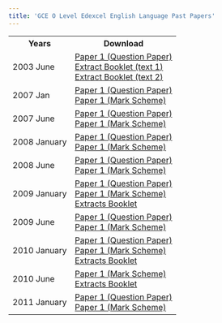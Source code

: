 ```yaml
---
title: 'GCE O Level Edexcel English Language Past Papers'
---
```


<table class="table table-pastpapers">
  <tbody>
  <tr>
    <th>Years</th>
    <th>Download</th>
  </tr>
  <tr>
    <td>2003 June</td>
    <td>
          <a href="https://www.dropbox.com/s/4rhz250y3mw6dbt/EngLanguage7171_May03_pastpaper.pdf?dl=1">Paper 1 (Question Paper)</a><br/>
          <a href="https://www.dropbox.com/s/jeqjnumjrqeqowm/EngLanguage7171_May03_text1.pdf?dl=1">Extract Booklet (text 1)</a><br/>
          <a href="https://www.dropbox.com/s/v8ig5h8rgzdzhjj/EngLanguage7171_May03_text2.pdf?dl=1">Extract Booklet (text 2)</a>
    </td>
  </tr>
  <tr>
    <td>2007 Jan</td>
    <td>
          <a href="https://www.dropbox.com/s/tun6c7xno1dnpd6/7161_01_que_20070110.pdf?dl=1">Paper 1 (Question Paper)</a><br/>
          <a href="https://www.dropbox.com/s/kgfmv4cnbkmi39m/7161_GCE_O_Level_English_Language_msc_20070803%5B1%5D.pdf?dl=1">Paper 1 (Mark Scheme)</a>
    </td>
  </tr>
  <tr>
    <td>2007 June</td>
    <td>
          <a href="https://www.dropbox.com/s/umarxanyk2vhdvh/7161_01_que_20070508.pdf?dl=1">Paper 1 (Question Paper)</a><br/>
          <a href="https://www.dropbox.com/s/dfyq3mxqr397dzk/7161_01_rms_20070822.pdf?dl=1">Paper 1 (Mark Scheme)</a>
    </td>
  </tr>
  <tr>
    <td>2008 January</td>
    <td>
          <a href="https://www.dropbox.com/s/9420nfute56yxfp/7161_01_que_20080109.pdf?dl=1">Paper 1 (Question Paper)</a><br/>
          <a href="https://www.dropbox.com/s/hlwa5k6bq3boi2d/7161_01_rms_20080306.pdf?dl=1">Paper 1 (Mark Scheme)</a>
    </td>
  </tr>
  <tr>
    <td>2008 June</td>
    <td>
          <a href="https://www.dropbox.com/s/hkajwx8sxvcz1qc/7161-EnglishLanguage.pdf?dl=1">Paper 1 (Question Paper)</a><br/>
          <a href="https://www.dropbox.com/s/um6czkwb25ef4vn/7161_01_O_Level_English_Language_msc_20080807.pdf?dl=1">Paper 1 (Mark Scheme)</a>
    </td>
  </tr>
  <tr>
    <td>2009 January</td>
    <td>
          <a href="https://www.dropbox.com/s/eapwzsyj5usfab4/2009%20Jan.pdf?dl=1">Paper 1 (Question Paper)</a><br/>
          <a href="https://www.dropbox.com/s/ptrkr4kyentj4p6/7161_01_rms_20090312.pdf?dl=1">Paper 1 (Mark Scheme)</a><br/>
          <a href="https://www.dropbox.com/s/j3bsf23injajt5v/January-2009-7161-insert.pdf?dl=1">Extracts Booklet</a>
    </td>
  </tr>
  <tr>
    <td>2009 June</td>
    <td>
          <a href="https://www.dropbox.com/s/9hzgxmjz6js4ilx/June%202009%20p%201%207161_01_que_20090508.pdf?dl=1">Paper 1 (Question Paper)</a><br/>
          <a href="https://www.dropbox.com/s/vrsocrbi1c9kpe7/june%202009%20p%201%207161_01_OLevel_English%20Lang_msc_NO%20CODE.pdf?dl=1">Paper 1 (Mark Scheme)</a>
    </td>
  </tr>
  <tr>
    <td>2010 January</td>
    <td>
          <a href="https://www.dropbox.com/s/5xe739p8k2z9bdf/7161_01_que_20100108.pdf?dl=1">Paper 1 (Question Paper)</a><br/>
          <a href="https://www.dropbox.com/s/n00pj006rafyprt/7161_01_msc_20100218.pdf?dl=1">Paper 1 (Mark Scheme)</a><br/>
          <a href="https://www.dropbox.com/s/r64efra017yq6v9/January-2010-7161-insert.pdf?dl=1">Extracts Booklet</a>
    </td>
  </tr>
  <tr>
    <td>2010 June</td>
    <td>
          <a href="https://www.dropbox.com/s/jxxha1wduh7s371/7161_01_msc_20100716.pdf?dl=1">Paper 1 (Mark Scheme)</a><br/>
          <a href="https://www.dropbox.com/s/45nf28ct1sc3iu9/June-2010-7161-insert.pdf?dl=1">Extracts Booklet</a>
    </td>
  </tr>
  <tr>
    <td>2011 January</td>
    <td>
          <a href="https://www.dropbox.com/s/seo1u0cydz4qwu8/7161_01_que_20110107.pdf?dl=1">Paper 1 (Question Paper)</a><br/>
          <a href="https://www.dropbox.com/s/fryt8lxmsamd1l1/7161_01_rms_20110309.pdf?dl=1">Paper 1 (Mark Scheme)</a>
    </td>
  </tr>
</tbody>
</table>
